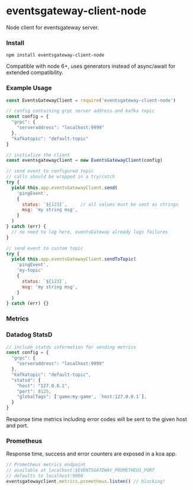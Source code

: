 # eventsgateway-client-node
Node client for eventsgateway server.

### Install

```
npm install eventsgateway-client-node
```

Compatible with node 6+, uses generators instead of async/await for extended compatibility.


### Example Usage

```javascript
const EventsGatewayClient = require('eventsgateway-client-node')

// config containing grpc server address and kafka topic
const config = {
  "grpc": {
    "serveraddress": "localhost:9999"
  },
  "kafkatopic": "default-topic"
}

// initialize the client
const eventsgatewayclient = new EventsGatewayClient(config)

// send event to configured topic
// calls should be wrapped in a try/catch
try {
  yield this.app.eventsGatewayClient.send(
    'pingEvent',
    {
      status: `${123}`,     // all values must be sent as strings
      msg: 'my string msg',
    }
  )
} catch (err) {
  // no need to log here, eventsGateway already logs failures
}

// send event to custom topic
try {
  yield this.app.eventsGatewayClient.sendToTopic(
    'pingEvent',
	'my-topic'
    {
      status: `${123}`,
      msg: 'my string msg',
    }
  )
} catch (err) {}
```

### Metrics

### Datadog StatsD

```javascript
// include statds information for sending metrics
const config = {
  "grpc": {
    "serveraddress": "localhost:9999"
  },
  "kafkatopic": "default-topic",
  "statsd": {
    "host": "127.0.0.1",
    "port": 8125,
    "globalTags": ['game:my-game', `host:127.0.0.1`],
  }
}

```

Response time metrics including error codes will be sent to the given host and port.

### Prometheus

Response time, success and error counters are exposed in a koa app.
```javascript
// Prometheus metrics endpoint
// available at localhost:$EVENTSGATEWAY_PROMETHEUS_PORT
// defaults to localhost:9090
eventsgatewayclient.metrics.prometheus.listen() // blocking!
```
